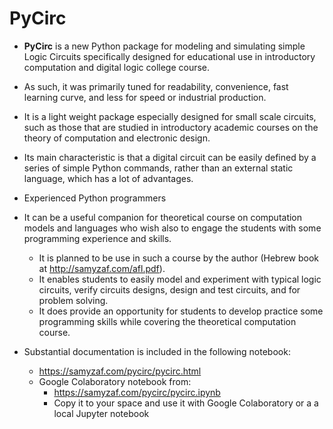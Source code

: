 # PyCirc
* **PyCirc** is a new Python package for modeling and simulating simple Logic Circuits
specifically designed for educational use in introductory computation and digital logic college course.
* As such, it was primarily tuned for readability, convenience, fast learning curve, and less for speed or industrial production.
* It is a light weight package especially designed for small scale circuits,
such as those that are studied in introductory academic courses on the theory of computation
and electronic design.
* Its main characteristic is that a digital circuit can be easily defined by a series of simple Python commands, rather than an
  external static language, which has a lot of advantages.
* Experienced Python programmers
* It can be a useful companion for theoretical course on computation models and languages who wish also to engage
   the students with some programming experience and skills.
  * It is planned to be use in such a course by the author (Hebrew book at http://samyzaf.com/afl.pdf).
  * It enables students to easily model and experiment with typical logic circuits, verify circuits designs,
     design and test circuits, and for problem solving.
  * It does provide an opportunity for students to develop practice some programming skills
     while covering the theoretical computation course.

* Substantial documentation is included in the following notebook:
  * https://samyzaf.com/pycirc/pycirc.html
  * Google Colaboratory notebook from:
    * https://samyzaf.com/pycirc/pycirc.ipynb
    * Copy it to your space and use it with Google Colaboratory or a a local Jupyter notebook
